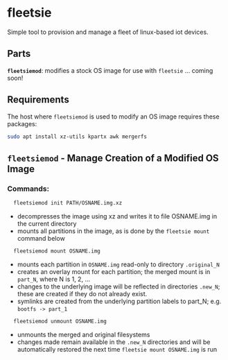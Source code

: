 # fleetsie

Simple tool to provision and manage a fleet of linux-based iot devices.

## Parts

**`fleetsiemod`**: modifies a stock OS image for use with `fleetsie`
... coming soon!

## Requirements
The host where `fleetsiemod` is used to modify an OS image requires these packages:

```sh
sudo apt install xz-utils kpartx awk mergerfs
```

## `fleetsiemod` - Manage Creation of a Modified OS Image

### Commands:

```sh
  fleetsiemod init PATH/OSNAME.img.xz
```

- decompresses the image using xz and writes it to file OSNAME.img in the current directory
- mounts all partitions in the image, as is done by the `fleetsie mount` command below

```sh
  fleetsiemod mount OSNAME.img
```

- mounts each partition in `OSNAME.img` read-only to directory `.original_N`
- creates an overlay mount for each partition; the merged mount is in `part_N`, where N is 1, 2, ...
- changes to the underlying image will be reflected in directories `.new_N`; these are created
if they do not already exist.
- symlinks are created from the underlying partition labels to part_N; e.g. `bootfs -> part_1`

```sh
  fleetsiemod unmount OSNAME.img
```

- unmounts the merged and original filesystems
- changes made remain available in the `.new_N` directories and will be
automatically restored the next time `fleetsie mount OSNAME.img` is run

